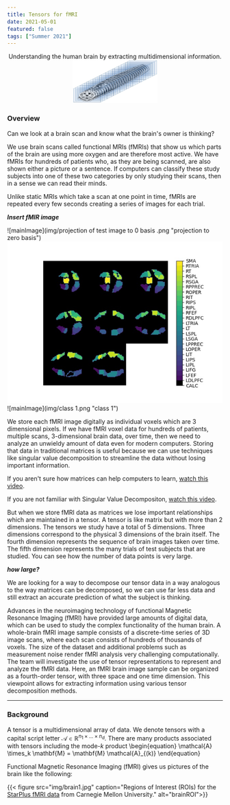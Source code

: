 ```yaml
---
title: Tensors for fMRI
date: 2021-05-01
featured: false
tags: ["Summer 2021"]
---
```


<p align="center">
Understanding the human brain by extracting multidimensional information.

 
<img width="200" height="100" src="img/tensor_neuroimaging_draft1.jpg">
</p>


<!--more-->

### Overview
Can we look at a brain scan and know what the brain's owner is thinking?

We use brain scans called functional MRIs (fMRIs) that show us which parts of the brain are using more oxygen and are therefore most active. We have fMRIs for hundreds of patients who, as they are being scanned, are also shown either a picture or a sentence. If computers can classify these study subjects into one of these two categories by only studying their scans, then in a sense we can read their minds.

Unlike static MRIs which take a scan at one point in time, fMRIs are repeated every few seconds creating a series of images for each trial. 

***Insert fMIR image***

![mainImage](img/projection of test image to 0 basis .png "projection to zero basis")
![mainImage](img/brain1.jpg "brain1")
![mainImage](img/class 1.png "class 1")


We store each fMRI image digitally as individual voxels which are 3 dimensional pixels. If we have fMRI voxel data for hundreds of patients, multiple scans, 3-dimensional brain data, over time, then we need to analyze an unwieldy amount of data even for modern computers. Storing that data in traditional matrices is useful because we can use techniques like singular value decomposition to streamline the data without losing important information.

If you aren't sure how matrices can help computers to learn, [watch this video](https://youtu.be/LlKAna21fLE).

If you are not familiar with Singular Value Decompositon,  [watch this video](https://www.youtube.com/watch?v=DG7YTlGnCEo).  

But when we store fMRI data as matrices we lose important relationships which are maintained in a tensor.  A tensor is like matrix but with more than 2 dimensions.  The tensors we study have a total of 5 dimensions.  Three dimensions correspond to the physical 3 dimensions of the brain itself.  The fourth dimension represents the sequence of brain images taken over time.  The fifth dimension represents the many trials of test subjects that are studied.  You can see how the number of data points is very large.  

***how large?***

We are looking for a way to decompose our tensor data in a way analogous to the way matrices can be decomposed, so we can use far less data and still extract an accurate prediction of what the subject is thinking.






Advances in the neuroimaging technology of functional Magnetic Resonance Imaging (fMRI) have provided large amounts of digital data, which can be used to study the complex functionality of the human brain. A whole-brain fMRI image sample consists of a discrete-time series of 3D image scans, where each scan consists of hundreds of thousands of voxels. The size of the dataset and additional problems such as measurement noise render fMRI analysis very challenging computationally. The team will investigate the use of tensor representations to represent and analyze the fMRI data. Here, an fMRI brain image sample can be organized as a fourth-order tensor, with three space and one time dimension. This viewpoint allows for extracting information using various tensor decomposition methods.

---
### Background

A tensor is a multidimensional array of data. We denote tensors with a capital script letter $\mathcal{A} \in \mathbb{R}^{n_1\times \dots \times n_d}$.
There are many products associated with tensors including the mode-$k$ product
\begin{equation}
\mathcal{A} \times_k \mathbf{M} = \mathbf{M} \mathcal{A}_{(k)}
\end{equation}

Functional Magnetic Resonance Imaging (fMRI) gives us pictures of the brain like the following:


{{< figure src="img/brain1.jpg" caption="Regions of Interest (ROIs) for the [StarPlus fMRI data](http://www.cs.cmu.edu/afs/cs.cmu.edu/project/theo-81/www/) from Carnegie Mellon University." alt="brainROI">}}





